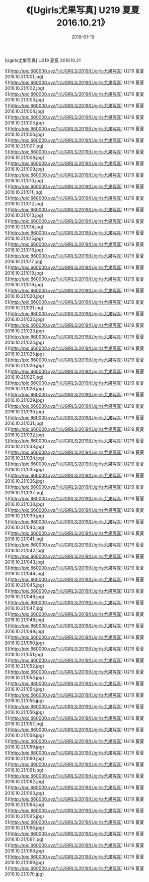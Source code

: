 ﻿---
layout: post
title:  《[Ugirls尤果写真] U219 夏夏 2016.10.21》
date:   2019-01-15
img: http://pic.660000.xyz/1:/UGIRLS/2019/[Ugirls尤果写真] U219 夏夏 2016.10.21/000.jpg
categories: [美女, 清纯, 唯美]
---

[Ugirls尤果写真] U219 夏夏 2016.10.21

 ![](http://pic.660000.xyz/1:/UGIRLS/2019/[Ugirls尤果写真] U219 夏夏 2016.10.21/001.jpg) <br>![](http://pic.660000.xyz/1:/UGIRLS/2019/[Ugirls尤果写真] U219 夏夏 2016.10.21/002.jpg) <br>![](http://pic.660000.xyz/1:/UGIRLS/2019/[Ugirls尤果写真] U219 夏夏 2016.10.21/003.jpg) <br>![](http://pic.660000.xyz/1:/UGIRLS/2019/[Ugirls尤果写真] U219 夏夏 2016.10.21/004.jpg) <br>![](http://pic.660000.xyz/1:/UGIRLS/2019/[Ugirls尤果写真] U219 夏夏 2016.10.21/005.jpg) <br>![](http://pic.660000.xyz/1:/UGIRLS/2019/[Ugirls尤果写真] U219 夏夏 2016.10.21/006.jpg) <br>![](http://pic.660000.xyz/1:/UGIRLS/2019/[Ugirls尤果写真] U219 夏夏 2016.10.21/007.jpg) <br>![](http://pic.660000.xyz/1:/UGIRLS/2019/[Ugirls尤果写真] U219 夏夏 2016.10.21/008.jpg) <br>![](http://pic.660000.xyz/1:/UGIRLS/2019/[Ugirls尤果写真] U219 夏夏 2016.10.21/009.jpg) <br>![](http://pic.660000.xyz/1:/UGIRLS/2019/[Ugirls尤果写真] U219 夏夏 2016.10.21/010.jpg) <br>![](http://pic.660000.xyz/1:/UGIRLS/2019/[Ugirls尤果写真] U219 夏夏 2016.10.21/011.jpg) <br>![](http://pic.660000.xyz/1:/UGIRLS/2019/[Ugirls尤果写真] U219 夏夏 2016.10.21/012.jpg) <br>![](http://pic.660000.xyz/1:/UGIRLS/2019/[Ugirls尤果写真] U219 夏夏 2016.10.21/013.jpg) <br>![](http://pic.660000.xyz/1:/UGIRLS/2019/[Ugirls尤果写真] U219 夏夏 2016.10.21/014.jpg) <br>![](http://pic.660000.xyz/1:/UGIRLS/2019/[Ugirls尤果写真] U219 夏夏 2016.10.21/015.jpg) <br>![](http://pic.660000.xyz/1:/UGIRLS/2019/[Ugirls尤果写真] U219 夏夏 2016.10.21/016.jpg) <br>![](http://pic.660000.xyz/1:/UGIRLS/2019/[Ugirls尤果写真] U219 夏夏 2016.10.21/017.jpg) <br>![](http://pic.660000.xyz/1:/UGIRLS/2019/[Ugirls尤果写真] U219 夏夏 2016.10.21/018.jpg) <br>![](http://pic.660000.xyz/1:/UGIRLS/2019/[Ugirls尤果写真] U219 夏夏 2016.10.21/019.jpg) <br>![](http://pic.660000.xyz/1:/UGIRLS/2019/[Ugirls尤果写真] U219 夏夏 2016.10.21/020.jpg) <br>![](http://pic.660000.xyz/1:/UGIRLS/2019/[Ugirls尤果写真] U219 夏夏 2016.10.21/021.jpg) <br>![](http://pic.660000.xyz/1:/UGIRLS/2019/[Ugirls尤果写真] U219 夏夏 2016.10.21/022.jpg) <br>![](http://pic.660000.xyz/1:/UGIRLS/2019/[Ugirls尤果写真] U219 夏夏 2016.10.21/023.jpg) <br>![](http://pic.660000.xyz/1:/UGIRLS/2019/[Ugirls尤果写真] U219 夏夏 2016.10.21/024.jpg) <br>![](http://pic.660000.xyz/1:/UGIRLS/2019/[Ugirls尤果写真] U219 夏夏 2016.10.21/025.jpg) <br>![](http://pic.660000.xyz/1:/UGIRLS/2019/[Ugirls尤果写真] U219 夏夏 2016.10.21/026.jpg) <br>![](http://pic.660000.xyz/1:/UGIRLS/2019/[Ugirls尤果写真] U219 夏夏 2016.10.21/027.jpg) <br>![](http://pic.660000.xyz/1:/UGIRLS/2019/[Ugirls尤果写真] U219 夏夏 2016.10.21/028.jpg) <br>![](http://pic.660000.xyz/1:/UGIRLS/2019/[Ugirls尤果写真] U219 夏夏 2016.10.21/029.jpg) <br>![](http://pic.660000.xyz/1:/UGIRLS/2019/[Ugirls尤果写真] U219 夏夏 2016.10.21/030.jpg) <br>![](http://pic.660000.xyz/1:/UGIRLS/2019/[Ugirls尤果写真] U219 夏夏 2016.10.21/031.jpg) <br>![](http://pic.660000.xyz/1:/UGIRLS/2019/[Ugirls尤果写真] U219 夏夏 2016.10.21/032.jpg) <br>![](http://pic.660000.xyz/1:/UGIRLS/2019/[Ugirls尤果写真] U219 夏夏 2016.10.21/033.jpg) <br>![](http://pic.660000.xyz/1:/UGIRLS/2019/[Ugirls尤果写真] U219 夏夏 2016.10.21/034.jpg) <br>![](http://pic.660000.xyz/1:/UGIRLS/2019/[Ugirls尤果写真] U219 夏夏 2016.10.21/035.jpg) <br>![](http://pic.660000.xyz/1:/UGIRLS/2019/[Ugirls尤果写真] U219 夏夏 2016.10.21/036.jpg) <br>![](http://pic.660000.xyz/1:/UGIRLS/2019/[Ugirls尤果写真] U219 夏夏 2016.10.21/037.jpg) <br>![](http://pic.660000.xyz/1:/UGIRLS/2019/[Ugirls尤果写真] U219 夏夏 2016.10.21/038.jpg) <br>![](http://pic.660000.xyz/1:/UGIRLS/2019/[Ugirls尤果写真] U219 夏夏 2016.10.21/039.jpg) <br>![](http://pic.660000.xyz/1:/UGIRLS/2019/[Ugirls尤果写真] U219 夏夏 2016.10.21/040.jpg) <br>![](http://pic.660000.xyz/1:/UGIRLS/2019/[Ugirls尤果写真] U219 夏夏 2016.10.21/041.jpg) <br>![](http://pic.660000.xyz/1:/UGIRLS/2019/[Ugirls尤果写真] U219 夏夏 2016.10.21/042.jpg) <br>![](http://pic.660000.xyz/1:/UGIRLS/2019/[Ugirls尤果写真] U219 夏夏 2016.10.21/043.jpg) <br>![](http://pic.660000.xyz/1:/UGIRLS/2019/[Ugirls尤果写真] U219 夏夏 2016.10.21/044.jpg) <br>![](http://pic.660000.xyz/1:/UGIRLS/2019/[Ugirls尤果写真] U219 夏夏 2016.10.21/045.jpg) <br>![](http://pic.660000.xyz/1:/UGIRLS/2019/[Ugirls尤果写真] U219 夏夏 2016.10.21/046.jpg) <br>![](http://pic.660000.xyz/1:/UGIRLS/2019/[Ugirls尤果写真] U219 夏夏 2016.10.21/047.jpg) <br>![](http://pic.660000.xyz/1:/UGIRLS/2019/[Ugirls尤果写真] U219 夏夏 2016.10.21/048.jpg) <br>![](http://pic.660000.xyz/1:/UGIRLS/2019/[Ugirls尤果写真] U219 夏夏 2016.10.21/049.jpg) <br>![](http://pic.660000.xyz/1:/UGIRLS/2019/[Ugirls尤果写真] U219 夏夏 2016.10.21/050.jpg) <br>![](http://pic.660000.xyz/1:/UGIRLS/2019/[Ugirls尤果写真] U219 夏夏 2016.10.21/051.jpg) <br>![](http://pic.660000.xyz/1:/UGIRLS/2019/[Ugirls尤果写真] U219 夏夏 2016.10.21/052.jpg) <br>![](http://pic.660000.xyz/1:/UGIRLS/2019/[Ugirls尤果写真] U219 夏夏 2016.10.21/053.jpg) <br>![](http://pic.660000.xyz/1:/UGIRLS/2019/[Ugirls尤果写真] U219 夏夏 2016.10.21/054.jpg) <br>![](http://pic.660000.xyz/1:/UGIRLS/2019/[Ugirls尤果写真] U219 夏夏 2016.10.21/055.jpg) <br>![](http://pic.660000.xyz/1:/UGIRLS/2019/[Ugirls尤果写真] U219 夏夏 2016.10.21/056.jpg) <br>![](http://pic.660000.xyz/1:/UGIRLS/2019/[Ugirls尤果写真] U219 夏夏 2016.10.21/057.jpg) <br>![](http://pic.660000.xyz/1:/UGIRLS/2019/[Ugirls尤果写真] U219 夏夏 2016.10.21/058.jpg) <br>![](http://pic.660000.xyz/1:/UGIRLS/2019/[Ugirls尤果写真] U219 夏夏 2016.10.21/059.jpg) <br>![](http://pic.660000.xyz/1:/UGIRLS/2019/[Ugirls尤果写真] U219 夏夏 2016.10.21/060.jpg) <br>![](http://pic.660000.xyz/1:/UGIRLS/2019/[Ugirls尤果写真] U219 夏夏 2016.10.21/061.jpg) <br>![](http://pic.660000.xyz/1:/UGIRLS/2019/[Ugirls尤果写真] U219 夏夏 2016.10.21/062.jpg) <br>![](http://pic.660000.xyz/1:/UGIRLS/2019/[Ugirls尤果写真] U219 夏夏 2016.10.21/063.jpg) <br>![](http://pic.660000.xyz/1:/UGIRLS/2019/[Ugirls尤果写真] U219 夏夏 2016.10.21/064.jpg) <br>![](http://pic.660000.xyz/1:/UGIRLS/2019/[Ugirls尤果写真] U219 夏夏 2016.10.21/065.jpg) <br>![](http://pic.660000.xyz/1:/UGIRLS/2019/[Ugirls尤果写真] U219 夏夏 2016.10.21/066.jpg) <br>![](http://pic.660000.xyz/1:/UGIRLS/2019/[Ugirls尤果写真] U219 夏夏 2016.10.21/067.jpg) <br>![](http://pic.660000.xyz/1:/UGIRLS/2019/[Ugirls尤果写真] U219 夏夏 2016.10.21/068.jpg) <br>![](http://pic.660000.xyz/1:/UGIRLS/2019/[Ugirls尤果写真] U219 夏夏 2016.10.21/069.jpg) <br>![](http://pic.660000.xyz/1:/UGIRLS/2019/[Ugirls尤果写真] U219 夏夏 2016.10.21/070.jpg) <br>
